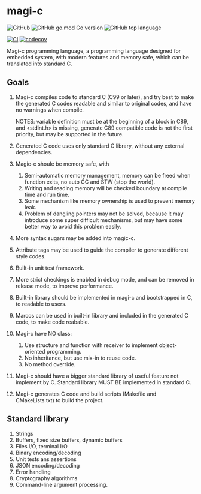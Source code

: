 magi-c
======

![GitHub](https://img.shields.io/github/license/flily/magi-c)
![GitHub go.mod Go version](https://img.shields.io/github/go-mod/go-version/flily/magi-c)
![GitHub top language](https://img.shields.io/github/languages/top/flily/magi-c)

[![CI](https://github.com/flily/magi-c/actions/workflows/ci.yaml/badge.svg)](https://github.com/flily/magi-c/actions/workflows/ci.yaml)
[![codecov](https://codecov.io/gh/flily/magi-c/graph/badge.svg?token=Fo40DMNyZr)](https://codecov.io/gh/flily/magi-c)


Magi-c programming language, a programming language designed for embedded system, with modern
features and memory safe, which can be translated into standard C.

Goals
-----

1. Magi-c compiles code to standard C (C99 or later), and try best to make the generated C codes
    readable and similar to original codes, and have no warnings when compile.

    NOTES: variable definition must be at the beginning of a block in C89, and <stdint.h> is missing,
    generate C89 compatible code is not the first priority, but may be supported in the future.

2. Generated C code uses only standard C library, without any external dependencies.
3. Magic-c shoule be memory safe, with
    1. Semi-automatic memory management, memory can be freed when function exits, no auto GC and STW (stop the world).
    2. Writing and reading memory will be checked boundary at compile time and run time.
    3. Some mechanism like memory ownership is used to prevent memory leak.
    4. Problem of dangling pointers may not be solved, because it may introduce some super difficult
       mechanisms, but may have some better way to avoid this problem easily.
4. More syntax sugars may be added into magic-c.
5. Attribute tags may be used to guide the compiler to generate different style codes.
6. Built-in unit test framework.
7. More strict checkings is enabled in debug mode, and can be removed in release mode, to
   improve performance.
8. Built-in library should be implemented in magi-c and bootstrapped in C, to readable to users.
9. Marcos can be used in built-in library and included in the generated C code, to make code reabable.
10. Magi-c have NO class:
    1. Use structure and function with receiver to implement object-oriented programming.
    2. No inheritance, but use mix-in to reuse code.
    3. No method override.
11. Magi-c should have a bigger standard library of useful feature not implement by C. Standard
    library MUST BE implemented in standard C.
12. Magi-c generates C code and build scripts (Makefile and CMakeLists.txt) to build the project.


Standard library
----------------

1. Strings
2. Buffers, fixed size buffers, dynamic buffers
3. Files I/O, terminal I/O
4. Binary encoding/decoding
5. Unit tests ans assertions
6. JSON encoding/decoding
7. Error handling
8. Cryptography algorithms
9. Command-line argument processing.

